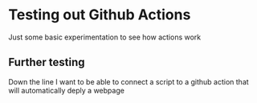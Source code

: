 # Testing out Github Actions

Just some basic experimentation to see how actions work

## Further testing
 
Down the line I want to be able to connect a script to a github action that will automatically deply a webpage
